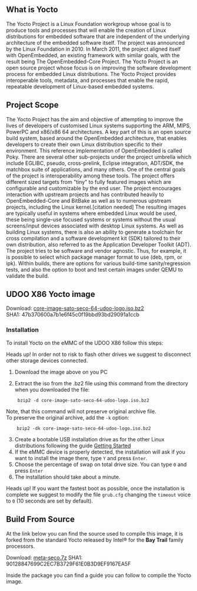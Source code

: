 ## What is Yocto
The Yocto Project is a Linux Foundation workgroup whose goal is to produce tools and processes that will enable the creation of Linux
distributions for embedded software that are independent of the underlying architecture of the embedded software itself.
The project was announced by the Linux Foundation in 2010.
In March 2011, the project aligned itself with OpenEmbedded, an existing framework with similar goals, with the result being The OpenEmbedded-Core Project.
The Yocto Project is an open source project whose focus is on improving the software development process for embedded Linux distributions.
The Yocto Project provides interoperable tools, metadata, and processes that enable the rapid, repeatable development of Linux-based embedded systems.

## Project Scope
The Yocto Project has the aim and objective of attempting to improve the lives of developers of customised Linux systems supporting the ARM, MIPS, PowerPC and x86/x86 64 architectures. A key part of this is an open source build system, based around the OpenEmbedded architecture, that enables developers to create their own Linux distribution specific to their environment.
This reference implementation of OpenEmbedded is called Poky.
There are several other sub-projects under the project umbrella which include EGLIBC, pseudo, cross-prelink, Eclipse integration, ADT/SDK, the matchbox suite of applications, and many others. One of the central goals of the project is interoperability among these tools.
The project offers different sized targets from "tiny" to fully featured images which are configurable and customizable by the end user. The project encourages interaction with upstream projects and has contributed heavily to OpenEmbedded-Core and BitBake as well as to numerous upstream projects, including the Linux kernel.[citation needed] The resulting images are typically useful in systems where embedded Linux would be used, these being single-use focused systems or systems without the usual screens/input devices associated with desktop Linux systems.
As well as building Linux systems, there is also an ability to generate a toolchain for cross compilation and a software development kit (SDK) tailored to their own distribution, also referred to as the Application Developer Toolkit (ADT). The project tries to be software and vendor agnostic. Thus, for example, it is possible to select which package manager format to use (deb, rpm, or ipk).
Within builds, there are options for various build-time sanity/regression tests, and also the option to boot and test certain images under QEMU to validate the build.

## UDOO X86 Yocto image
Download: [core-image-sato-seco-64-udoo-logo.iso.bz2](https://sourceforge.net/projects/udooboard/files/UDOO_X86/Yocto_braswell/core-image-sato-seco-64-udoo-logo.iso.bz2/download)     
SHA1: 47b370600a7b1e6f45c0f19bbd93bd29091a1ccb

### Installation
To install Yocto on the eMMC of the UDOO X86 follow this steps:

<span class="label label-warning">Heads up!</span> In order not to risk to flash other drives we suggest to disconnect other storage devices connected.

1. Download the image above on you PC
2. Extract the iso from the .bz2 file using this command from the directory when you downloaded the file:  

        bzip2 -d core-image-sato-seco-64-udoo-logo.iso.bz2
Note, that this command will not preserve original archive file.  
To preserve the original archive, add the `-k` option:

        bzip2 -dk core-image-sato-seco-64-udoo-logo.iso.bz2

3. Create a bootable USB installation drive as for the other Linux distributions following the guide [Getting Started](https://www.udoo.org/get-started-x86/)
4. If the eMMC device is properly detected, the installation will ask if you want to install the image there, type `Y` and press `Enter`.
5. Choose the percentage of swap on total drive size. You can type `0` and press `Enter`
5. The installation should take about a minute.

<span class="label label-warning">Heads up!</span> If you want the fastest boot as possible, once the installation is complete we suggest to modify the file `grub.cfg` changing the `timeout` voice to `0` (10 seconds are set by default).

## Build From Source

At the link below you can find the source used to compile this image, it is forked from the standard Yocto released by Intel&reg; for the **Bay Trail** family processors.

Download: [meta-seco.7z](https://sourceforge.net/projects/udooboard/files/UDOO_X86/Yocto_braswell/meta-seco.7z/download)
SHA1: 90128847699C2EC7B3729F61E0B3D9EF9167EA5F

Inside the package you can find a guide you can follow to compile the Yocto image.
